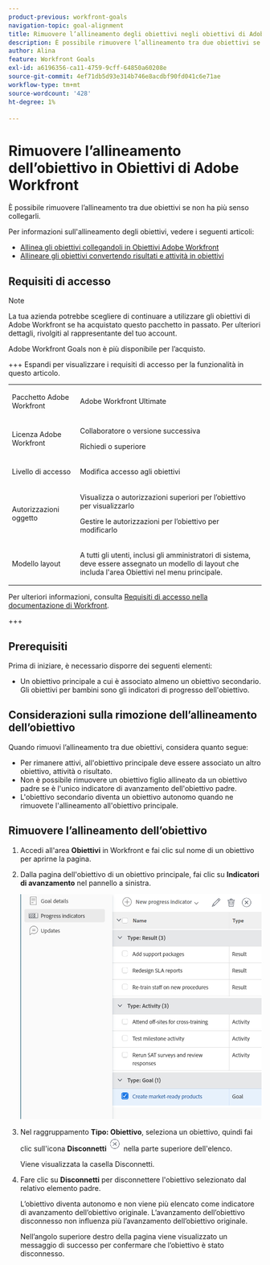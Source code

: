 ```yaml
---
product-previous: workfront-goals
navigation-topic: goal-alignment
title: Rimuovere l’allineamento degli obiettivi negli obiettivi di Adobe Workfront
description: È possibile rimuovere l’allineamento tra due obiettivi se non ha più senso collegarli.
author: Alina
feature: Workfront Goals
exl-id: a6196356-ca11-4759-9cff-64850a60208e
source-git-commit: 4ef71db5d93e314b746e8acdbf90fd041c6e71ae
workflow-type: tm+mt
source-wordcount: '428'
ht-degree: 1%

---
```


# Rimuovere l’allineamento dell’obiettivo in Obiettivi di Adobe Workfront

<!--Audited P&P only: 4/2025-->

È possibile rimuovere l’allineamento tra due obiettivi se non ha più senso collegarli.

Per informazioni sull&#39;allineamento degli obiettivi, vedere i seguenti articoli:

* [Allinea gli obiettivi collegandoli in Obiettivi Adobe Workfront](../../workfront-goals/goal-alignment/align-goals-by-connecting-them.md)
* [Allineare gli obiettivi convertendo risultati e attività in obiettivi](../../workfront-goals/goal-alignment/align-goals-by-converting-results-activities.md)

## Requisiti di accesso

>[!NOTE]
>
>La tua azienda potrebbe scegliere di continuare a utilizzare gli obiettivi di Adobe Workfront se ha acquistato questo pacchetto in passato. Per ulteriori dettagli, rivolgiti al rappresentante del tuo account.
>
>Adobe Workfront Goals non è più disponibile per l’acquisto.

+++ Espandi per visualizzare i requisiti di accesso per la funzionalità in questo articolo. 

<table style="table-layout:auto">
<col>
</col>
<col>
</col>
<tbody>
 <tr>
  <td> <p>Pacchetto Adobe Workfront</p> </td> 
   <td> 
   <p>Adobe Workfront Ultimate</p>
   </td> 
  </tr> 
 <tr>
 <td role="rowheader">Licenza Adobe Workfront</td>
 <td>
 <p>Collaboratore o versione successiva</p>
 <p>Richiedi o superiore</p> </td>
 </tr>
  <tr>
 <td role="rowheader">Livello di accesso</td>
 <td> <p>Modifica accesso agli obiettivi</p> </td>
 </tr>
 <tr>
 <td role="rowheader">Autorizzazioni oggetto</td>
 <td>
  <p>Visualizza o autorizzazioni superiori per l’obiettivo per visualizzarlo</p>
  <p>Gestire le autorizzazioni per l’obiettivo per modificarlo</p>

</td>
 </tr>
   <td role="rowheader"><p>Modello layout</p></td>
   <td> <p>A tutti gli utenti, inclusi gli amministratori di sistema, deve essere assegnato un modello di layout che includa l'area Obiettivi nel menu principale. </p>  
</td>
  </tr>
</tbody>
</table>

Per ulteriori informazioni, consulta [Requisiti di accesso nella documentazione di Workfront](/help/quicksilver/administration-and-setup/add-users/access-levels-and-object-permissions/access-level-requirements-in-documentation.md).

+++
<!--Old:
<table style="table-layout:auto">
<col>
</col>
<col>
</col>
<tbody>
 <tr>
 <td role="rowheader">Adobe Workfront plan*</td>
 <td> 
   <p>For the new plan and license structure:
  <ul><li>An Ultimate plan </li></ul>
   </p>
<p>For the current plan and license structure: 
<ul><li> A Pro or higher </li>
  <li>An Adobe Workfront Goals license in addition to a Workfront license.</li></ul></p>
   </td> 
 </tr>
 <tr>
 <td role="rowheader">Adobe Workfront license*</td>
 <td>
 <p>New license: Contributor or higher</p>
 Or
 <p>Current license: Request or higher</p> </td>
 </tr>
 <tr>
 <td role="rowheader">Product*</td>
 <td>
   <p> New product requirement: Workfront</p>
   Or
   <p>Current product requirement: In addition to a Workfront license, you must purchase a license for Adobe Workfront Goals. </p> <p>For information, see <a href="../../workfront-goals/goal-management/access-needed-for-wf-goals.md" class="MCXref xref">Requirements to use Workfront Goals</a>. </p> </td>
 </tr>
 <tr>
 <td role="rowheader">Access level</td>
 <td> <p>Edit access to Goals</p> </td>
 </tr>
 <tr data-mc-conditions="">
 <td role="rowheader">Object permissions</td>
 <td>
  <p>View or higher permissions to the goal to view it</p>
  <p>Manage permissions to the goal to edit it</p>
  <p>For information about sharing goals, see <a href="../../workfront-goals/workfront-goals-settings/share-a-goal.md" class="MCXref xref">Share a goal in Workfront Goals</a>. </p>
  </td>
 </tr>
   <td role="rowheader"><p>Layout template</p></td>
   <td> <p>All users, including Workfront administrators,  must be assigned a layout template that includes the Goals area in the Main Menu. </p>  
</td>
  </tr>
</tbody>
</table>-->

## Prerequisiti

Prima di iniziare, è necessario disporre dei seguenti elementi:

* Un obiettivo principale a cui è associato almeno un obiettivo secondario. Gli obiettivi per bambini sono gli indicatori di progresso dell&#39;obiettivo.

## Considerazioni sulla rimozione dell’allineamento dell’obiettivo

Quando rimuovi l’allineamento tra due obiettivi, considera quanto segue:

* Per rimanere attivi, all&#39;obiettivo principale deve essere associato un altro obiettivo, attività o risultato.
* Non è possibile rimuovere un obiettivo figlio allineato da un obiettivo padre se è l&#39;unico indicatore di avanzamento dell&#39;obiettivo padre.
* L&#39;obiettivo secondario diventa un obiettivo autonomo quando ne rimuovete l&#39;allineamento all&#39;obiettivo principale.

## Rimuovere l’allineamento dell’obiettivo

<!--
Removing goal alignment differs depending on which environment you use.

### Remove goal alignment in the Production environment


1. Go to a child goal aligned to a parent goal. 
1. Click the goal name to open the **Goal Details** panel. 
1. Click the **gear icon** ![Gear icon](assets/gear-icon-settings.png) next to the parent goal, then click **Remove alignment**.

   ![Reove alignment](assets/edit-remove-alignment-350x88.png)

   The goal becomes a standalone goal and its progress no longer influences the progress of the original parent goal. 

1. (Optional) Click **Undo** in the lower-left corner of the screen if you want to revert this change and keep the goals aligned. 
1. (Optional) Add activities and results to either goals to indicate their progress. For information about adding activities and results, see the following articles:

   * [Add activities to goals in Adobe Workfront Goals](../../workfront-goals/results-and-activities/add-activities-to-goals.md) 
   * [Add results to goals in Adobe Workfront Goals](../../workfront-goals/results-and-activities/add-results-to-goals.md)
-->

1. Accedi all&#39;area **Obiettivi** in Workfront e fai clic sul nome di un obiettivo per aprirne la pagina.
1. Dalla pagina dell&#39;obiettivo di un obiettivo principale, fai clic su **Indicatori di avanzamento** nel pannello a sinistra.

   ![Rimuovi allineamento obiettivo](assets/remove-goal-alignment-from-list-unshimmed.png)

1. Nel raggruppamento **Tipo: Obiettivo**, seleziona un obiettivo, quindi fai clic sull&#39;icona **Disconnetti** ![Icona Disconnetti](assets/disconnect-goal-to-remove-alignment-icon-unshimmed.png) nella parte superiore dell&#39;elenco.

   Viene visualizzata la casella Disconnetti.

1. Fare clic su **Disconnetti** per disconnettere l&#39;obiettivo selezionato dal relativo elemento padre.

   L’obiettivo diventa autonomo e non viene più elencato come indicatore di avanzamento dell’obiettivo originale. L’avanzamento dell’obiettivo disconnesso non influenza più l’avanzamento dell’obiettivo originale.

   Nell’angolo superiore destro della pagina viene visualizzato un messaggio di successo per confermare che l’obiettivo è stato disconnesso.
